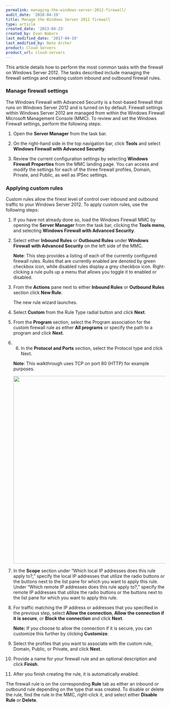 ```yaml
---
permalink: managing-the-windows-server-2012-firewall/
audit_date: '2018-04-19'
title: Manage the Windows Server 2012 firewall
type: article
created_date: '2013-04-23'
created_by: Evan Nabors
last_modified_date: '2017-04-19'
last_modified_by: Nate Archer
product: Cloud Servers
product_url: cloud-servers
---
```


This article details how to perform the most common tasks with the firewall on Windows Server 2012. The tasks described include managing the firewall settings and creating custom inbound and outbound firewall rules.

### Manage firewall settings

The Windows Firewall with Advanced Security is a host-based firewall that runs on Windows Server 2012 and is turned on by default. Firewall settings within Windows Server 2012 are managed from within the Windows Firewall Microsoft Management Console (MMC). To review and set the Windows Firewall settings, perform the following steps:

1. Open the **Server Manager** from the task bar.

2. On the right-hand side in the top navigation bar, click **Tools** and select **Windows Firewall with Advanced
Security**.

3. Review the current configuration settings by selecting **Windows Firewall Properties** from the MMC landing page. You can access and modify the settings for each of the three firewall profiles, Domain, Private, and Public, as well as IPSec settings.

### Applying custom rules

Custom rules allow the finest level of control over inbound and outbound traffic to your Windows Server 2012. To apply custom rules, use the following steps:

1. If you have not already done so, load the Windows Firewall MMC by
opening the **Server Manager** from the task bar, clicking the
**Tools menu**, and selecting **Windows Firewall with Advanced
Security**.

2. Select either **Inbound Rules** or **Outbound Rules** under **Windows Firewall with Advanced
Security** on the left side of the MMC.

   **Note**: This step provides a listing of each of the currently configured firewall rules. Rules that are currently enabled are denoted by green checkbox icon, while disabled rules display a grey checkbox icon. Right-clicking a rule pulls up a menu that allows you toggle it to enabled or disabled.

3. From the **Actions** pane next to either **Inbound Rules** or **Outbound Rules** section click **New Rule**.

   The new rule wizard launches.

4. Select **Custom** from the Rule Type radial button and click **Next**.

5. From the **Program** section, select the Program association for the custom firewall rule as either **All programs** or specify the path to a program and click **Next**.

6. 6.	In the **Protocol and Ports** section, select the Protocol type and click Next.

   **Note**: This walkthrough uses TCP on port 80 (HTTP) for example purposes.

   <img src="{% asset_path cloud-servers/managing-the-windows-server-2012-firewall/rule_protocol.png %}" width="733" height="590" />

7. In the **Scope** section under “Which local IP addresses does this rule apply to?,” specify the local IP addresses that utilize the radio buttons or the buttons next to the list pane for which you want to apply this rule. Under “Which remote IP addresses does this rule apply to?,” specify the remote IP addresses that utilize the radio buttons or the buttons next to the list pane for which you want to apply this rule.

8. For traffic matching the IP address or addresses that you specified in the previous step, select  **Allow the connection**, **Allow the connection if it is secure**, or **Block the connection** and click **Next**.

   **Note:** If you choose to allow the connection if it is secure, you can customize this further by clicking **Customize**.

9. Select the profiles that you want to associate with the custom rule, Domain, Public, or Private, and click **Next**.

10. Provide a name for your firewall rule and an optional description and click **Finish**.

11. After you finish creating the rule, it is automatically enabled.

The firewall rule is on the corresponding **Rule** tab as either an inbound or outbound rule depending on the type that was created. To disable or delete the rule, find the rule in the MMC, right-click it, and select either **Disable Rule** or **Delete**.
